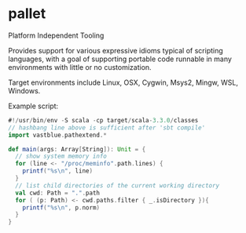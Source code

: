 # pallet
Platform Independent Tooling

Provides support for various expressive idioms typical of scripting languages,
with a goal of supporting portable code runnable in many environments with little or no customization.

Target environments include Linux, OSX, Cygwin, Msys2, Mingw, WSL, Windows.

Example script:
```scala
#!/usr/bin/env -S scala -cp target/scala-3.3.0/classes
// hashbang line above is sufficient after 'sbt compile'
import vastblue.pathextend.*

def main(args: Array[String]): Unit = {
  // show system memory info
  for (line <- "/proc/meminfo".path.lines) {
    printf("%s\n", line)
  }
  // list child directories of the current working directory
  val cwd: Path = ".".path
  for ( (p: Path) <- cwd.paths.filter { _.isDirectory }){
    printf("%s\n", p.norm)
  }
}
```

